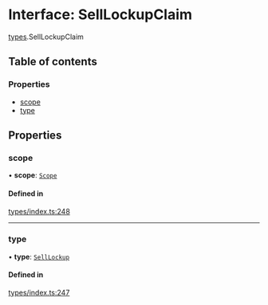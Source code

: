 # Interface: SellLockupClaim

[types](../wiki/types).SellLockupClaim

## Table of contents

### Properties

- [scope](../wiki/types.SellLockupClaim#scope)
- [type](../wiki/types.SellLockupClaim#type)

## Properties

### scope

• **scope**: [`Scope`](../wiki/types.Scope)

#### Defined in

[types/index.ts:248](https://github.com/PolymathNetwork/polymesh-sdk/blob/299ce247/src/types/index.ts#L248)

___

### type

• **type**: [`SellLockup`](../wiki/types.ClaimType#selllockup)

#### Defined in

[types/index.ts:247](https://github.com/PolymathNetwork/polymesh-sdk/blob/299ce247/src/types/index.ts#L247)
